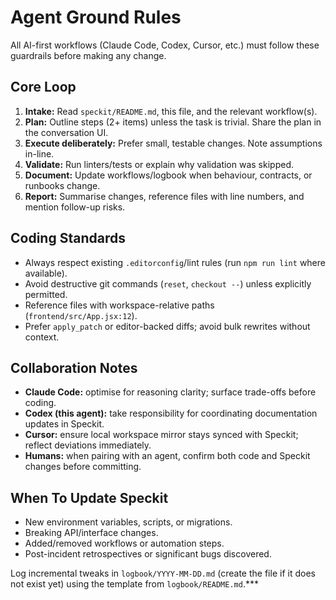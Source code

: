 # Agent Ground Rules

All AI-first workflows (Claude Code, Codex, Cursor, etc.) must follow these guardrails before making any change.

## Core Loop
1. **Intake:** Read `speckit/README.md`, this file, and the relevant workflow(s).
2. **Plan:** Outline steps (2+ items) unless the task is trivial. Share the plan in the conversation UI.
3. **Execute deliberately:** Prefer small, testable changes. Note assumptions in-line.
4. **Validate:** Run linters/tests or explain why validation was skipped.
5. **Document:** Update workflows/logbook when behaviour, contracts, or runbooks change.
6. **Report:** Summarise changes, reference files with line numbers, and mention follow-up risks.

## Coding Standards
- Always respect existing `.editorconfig`/lint rules (run `npm run lint` where available).
- Avoid destructive git commands (`reset`, `checkout --`) unless explicitly permitted.
- Reference files with workspace-relative paths (`frontend/src/App.jsx:12`).
- Prefer `apply_patch` or editor-backed diffs; avoid bulk rewrites without context.

## Collaboration Notes
- **Claude Code:** optimise for reasoning clarity; surface trade-offs before coding.
- **Codex (this agent):** take responsibility for coordinating documentation updates in Speckit.
- **Cursor:** ensure local workspace mirror stays synced with Speckit; reflect deviations immediately.
- **Humans:** when pairing with an agent, confirm both code and Speckit changes before committing.

## When To Update Speckit
- New environment variables, scripts, or migrations.
- Breaking API/interface changes.
- Added/removed workflows or automation steps.
- Post-incident retrospectives or significant bugs discovered.

Log incremental tweaks in `logbook/YYYY-MM-DD.md` (create the file if it does not exist yet) using the template from `logbook/README.md`.***
